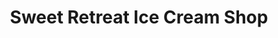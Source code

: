 ---
title: "Sweet Retreat Ice Cream Shop"
url: /morgan-hill/sweet-retreat-ice-cream-shop/
shop: Süßwaren
---